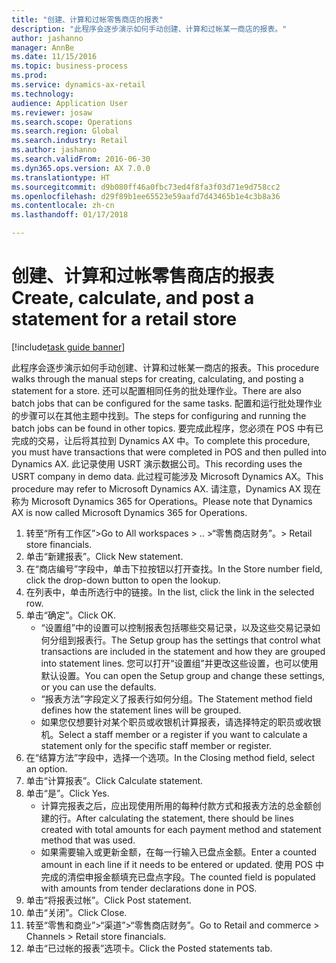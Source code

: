 ```yaml
--- 
title: "创建、计算和过帐零售商店的报表"
description: "此程序会逐步演示如何手动创建、计算和过帐某一商店的报表。"
author: jashanno
manager: AnnBe
ms.date: 11/15/2016
ms.topic: business-process
ms.prod: 
ms.service: dynamics-ax-retail
ms.technology: 
audience: Application User
ms.reviewer: josaw
ms.search.scope: Operations
ms.search.region: Global
ms.search.industry: Retail
ms.author: jashanno
ms.search.validFrom: 2016-06-30
ms.dyn365.ops.version: AX 7.0.0
ms.translationtype: HT
ms.sourcegitcommit: d9b080ff46a0fbc73ed4f8fa3f03d71e9d758cc2
ms.openlocfilehash: d29f89b1ee65523e59aafd7d43465b1e4c3b8a36
ms.contentlocale: zh-cn
ms.lasthandoff: 01/17/2018

---
```

# <a name="create-calculate-and-post-a-statement-for-a-retail-store"></a><span data-ttu-id="3e486-103">创建、计算和过帐零售商店的报表</span><span class="sxs-lookup"><span data-stu-id="3e486-103">Create, calculate, and post a statement for a retail store</span></span>

[!include[task guide banner](../includes/task-guide-banner.md)]

<span data-ttu-id="3e486-104">此程序会逐步演示如何手动创建、计算和过帐某一商店的报表。</span><span class="sxs-lookup"><span data-stu-id="3e486-104">This procedure walks through the manual steps for creating, calculating, and posting a statement for a store.</span></span> <span data-ttu-id="3e486-105">还可以配置相同任务的批处理作业。</span><span class="sxs-lookup"><span data-stu-id="3e486-105">There are also batch jobs that can be configured for the same tasks.</span></span> <span data-ttu-id="3e486-106">配置和运行批处理作业的步骤可以在其他主题中找到。</span><span class="sxs-lookup"><span data-stu-id="3e486-106">The steps for configuring and running the batch jobs can be found in other topics.</span></span> <span data-ttu-id="3e486-107">要完成此程序，您必须在 POS 中有已完成的交易，让后将其拉到 Dynamics AX 中。</span><span class="sxs-lookup"><span data-stu-id="3e486-107">To complete this procedure, you must have transactions that were completed in POS and then pulled into Dynamics AX.</span></span> <span data-ttu-id="3e486-108">此记录使用 USRT 演示数据公司。</span><span class="sxs-lookup"><span data-stu-id="3e486-108">This recording uses the USRT company in demo data.</span></span> <span data-ttu-id="3e486-109">此过程可能涉及 Microsoft Dynamics AX。</span><span class="sxs-lookup"><span data-stu-id="3e486-109">This procedure may refer to Microsoft Dynamics AX.</span></span> <span data-ttu-id="3e486-110">请注意，Dynamics AX 现在称为 Microsoft Dynamics 365 for Operations。</span><span class="sxs-lookup"><span data-stu-id="3e486-110">Please note that Dynamics AX is now called Microsoft Dynamics 365 for Operations.</span></span>

1. <span data-ttu-id="3e486-111">转至“所有工作区”></span><span class="sxs-lookup"><span data-stu-id="3e486-111">Go to All workspaces > ..</span></span> <span data-ttu-id="3e486-112">>“零售商店财务”。</span><span class="sxs-lookup"><span data-stu-id="3e486-112">> Retail store financials.</span></span>
2. <span data-ttu-id="3e486-113">单击“新建报表”。</span><span class="sxs-lookup"><span data-stu-id="3e486-113">Click New statement.</span></span>
3. <span data-ttu-id="3e486-114">在“商店编号”字段中，单击下拉按钮以打开查找。</span><span class="sxs-lookup"><span data-stu-id="3e486-114">In the Store number field, click the drop-down button to open the lookup.</span></span>
4. <span data-ttu-id="3e486-115">在列表中，单击所选行中的链接。</span><span class="sxs-lookup"><span data-stu-id="3e486-115">In the list, click the link in the selected row.</span></span>
5. <span data-ttu-id="3e486-116">单击“确定”。</span><span class="sxs-lookup"><span data-stu-id="3e486-116">Click OK.</span></span>
    * <span data-ttu-id="3e486-117">“设置组”中的设置可以控制报表包括哪些交易记录，以及这些交易记录如何分组到报表行。</span><span class="sxs-lookup"><span data-stu-id="3e486-117">The Setup group has the settings that control what transactions are included in the statement and how they are grouped into statement lines.</span></span> <span data-ttu-id="3e486-118">您可以打开“设置组”并更改这些设置，也可以使用默认设置。</span><span class="sxs-lookup"><span data-stu-id="3e486-118">You can open the Setup group and change these settings, or you can use the defaults.</span></span>  
    * <span data-ttu-id="3e486-119">“报表方法”字段定义了报表行如何分组。</span><span class="sxs-lookup"><span data-stu-id="3e486-119">The Statement method field defines how the statement lines will be grouped.</span></span>  
    * <span data-ttu-id="3e486-120">如果您仅想要针对某个职员或收银机计算报表，请选择特定的职员或收银机。</span><span class="sxs-lookup"><span data-stu-id="3e486-120">Select a staff member or a register if you want to calculate a statement only for the specific staff member or register.</span></span>  
6. <span data-ttu-id="3e486-121">在“结算方法”字段中，选择一个选项。</span><span class="sxs-lookup"><span data-stu-id="3e486-121">In the Closing method field, select an option.</span></span>
7. <span data-ttu-id="3e486-122">单击“计算报表”。</span><span class="sxs-lookup"><span data-stu-id="3e486-122">Click Calculate statement.</span></span>
8. <span data-ttu-id="3e486-123">单击“是”。</span><span class="sxs-lookup"><span data-stu-id="3e486-123">Click Yes.</span></span>
    * <span data-ttu-id="3e486-124">计算完报表之后，应出现使用所用的每种付款方式和报表方法的总金额创建的行。</span><span class="sxs-lookup"><span data-stu-id="3e486-124">After calculating the statement, there should be lines created with total amounts for each payment method and statement method that was used.</span></span>  
    * <span data-ttu-id="3e486-125">如果需要输入或更新金额，在每一行输入已盘点金额。</span><span class="sxs-lookup"><span data-stu-id="3e486-125">Enter a counted amount in each line if it needs to be entered or updated.</span></span> <span data-ttu-id="3e486-126">使用 POS 中完成的清偿申报金额填充已盘点字段。</span><span class="sxs-lookup"><span data-stu-id="3e486-126">The counted field is populated with amounts from tender declarations done in POS.</span></span>  
9. <span data-ttu-id="3e486-127">单击“将报表过帐”。</span><span class="sxs-lookup"><span data-stu-id="3e486-127">Click Post statement.</span></span>
10. <span data-ttu-id="3e486-128">单击“关闭”。</span><span class="sxs-lookup"><span data-stu-id="3e486-128">Click Close.</span></span>
11. <span data-ttu-id="3e486-129">转至“零售和商业”>“渠道”>“零售商店财务”。</span><span class="sxs-lookup"><span data-stu-id="3e486-129">Go to Retail and commerce > Channels > Retail store financials.</span></span>
12. <span data-ttu-id="3e486-130">单击“已过帐的报表”选项卡。</span><span class="sxs-lookup"><span data-stu-id="3e486-130">Click the Posted statements tab.</span></span>


